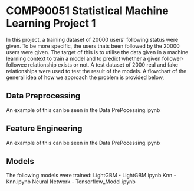 # COMP90051 Statistical Machine Learning Project 1
In this project, a training dataset of 20000 users' following status were given. To be more specific, the users thats been followed by the 20000 users were given. The target of this is to utilise the data given in a machine learning context to train a model and to predict whether a given follower-followee relationship exists or not. A test dataset of 2000 real and fake relationships were used to test the result of the models. A flowchart of the general idea of how we approach the problem is provided below,

## Data Preprocessing
An example of this can be seen in the Data PrePocessing.ipynb

## Feature Engineering
An example of this can be seen in the Data PrePocessing.ipynb 

## Models
The following models were trained:
LightGBM - LightGBM.ipynb
Knn - Knn.ipynb
Neural Network - Tensorflow_Model.ipynb



